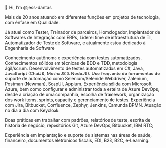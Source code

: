 👋 Hi, I’m @jess-dantas

Mais de 20 anos atuando em diferentes funções em projetos de tecnologia, com ênfase em Qualidade.

Já atuei como Tester, Treinador de parceiros, Homologador, Implantador de Softwares de Integração com ERPs, Liderei time de infraestrutura de TI, Automatizador de Teste de Software, e atualmente estou dedicado à Engenharia de Software.

Conhecimento autônomo e experiência com testes automatizados.
Conhecimentos sólidos em técnicas de BDD e TDD, metodologia ágil/scrum.
Desenvolvimento de testes automatizados em C#, Java, JavaScript (ChaiJS, MochaJS & NodeJS).
Uso frequente de ferramentas de suporte de automação como Selenium/Selenide Webdriver, Zalenium, Postman (Newman), SoapUI, Appium.
Experiência sólida com Microsoft Azure, bem como configurar e administrar toda a esteira de Azure DevOps, desde a criação de uma companhia, escolha de framework, organização dos work items, sprints, capacity e gerenciamento de testes. 
Experiência com Jira, Bitbucket, Confluence, Zephyr, Jenkins, Camunda BPMN.
Atuação no dia a dia com Keycloak.

Boas práticas em trabalhar com padrões, relatórios de teste, escrita de história de negócio, repositórios Git, Azure DevOps, Bitbucket, IBM RTC;

Experiência em implantação e suporte de sistemas nas áreas de saúde, financeiro, documentos eletrônicos fiscais, EDI, B2B, B2C, e-Learning.

